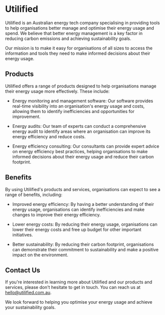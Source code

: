 # Utilified

Utilified is an Australian energy tech company specialising in providing tools to help organisations better manage and optimise their energy usage and spend. We believe that better energy management is a key factor in reducing carbon emissions and achieving sustainability goals.

Our mission is to make it easy for organisations of all sizes to access the information and tools they need to make informed decisions about their energy usage.

## Products

Utilified offers a range of products designed to help organisations manage their energy usage more effectively. These include:

- Energy monitoring and management software: Our software provides real-time visibility into an organisation's energy usage and costs, allowing them to identify inefficiencies and opportunities for improvement.

- Energy audits: Our team of experts can conduct a comprehensive energy audit to identify areas where an organisation can improve its energy efficiency and reduce costs.

- Energy efficiency consulting: Our consultants can provide expert advice on energy efficiency best practices, helping organisations to make informed decisions about their energy usage and reduce their carbon footprint.

## Benefits

By using Utilified's products and services, organisations can expect to see a range of benefits, including:

- Improved energy efficiency: By having a better understanding of their energy usage, organisations can identify inefficiencies and make changes to improve their energy efficiency.

- Lower energy costs: By reducing their energy usage, organisations can lower their energy costs and free up budget for other important initiatives.

- Better sustainability: By reducing their carbon footprint, organisations can demonstrate their commitment to sustainability and make a positive impact on the environment.

## Contact Us

If you're interested in learning more about Utilified and our products and services, please don't hesitate to get in touch. You can reach us at hello@utilified.com.au.

We look forward to helping you optimise your energy usage and achieve your sustainability goals.
